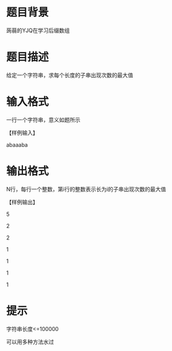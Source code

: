 # 

 
 # 题目背景 
<p>蒟蒻的YJQ在学习后缀数组</p> 

 
 # 题目描述 
<p>给定一个字符串，求每个长度的子串出现次数的最大值</p> 

 
 # 输入格式 
<p>一行一个字符串，意义如题所示</p>

<p>【样例输入】</p>

<p>abaaaba</p> 

 
 # 输出格式 
<p>N行，每行一个整数，第i行的整数表示长为i的子串出现次数的最大值</p>

<p>【样例输出】</p>

<p>5</p>

<p>2</p>

<p>2</p>

<p>1</p>

<p>1</p>

<p>1</p>

<p>1</p> 

 
 # 提示 
<p>字符串长度&lt;=100000</p>

<p>可以用多种方法水过</p> 
